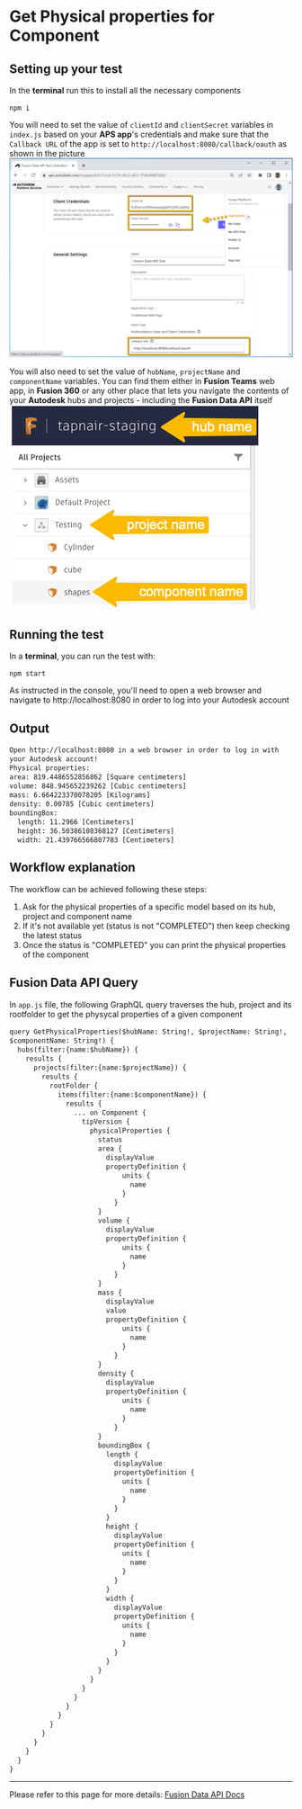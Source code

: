 # Get Physical properties for Component

## Setting up your test
In the **terminal** run this to install all the necessary components
```
npm i
``` 

You will need to set the value of `clientId` and `clientSecret` variables in `index.js` based on your **APS app**'s credentials and make sure that the `Callback URL` of the app is set to `http://localhost:8080/callback/oauth` as shown in the picture\
![Get 3-legged token](../readme/credentials.png)

You will also need to set the value of `hubName`, `projectName` and `componentName` variables. You can find them either in **Fusion Teams** web app, in **Fusion 360** or any other place that lets you navigate the contents of your **Autodesk** hubs and projects - including the **Fusion Data API** itself\
![Get version id](../readme/inputs.png)


## Running the test
In a **terminal**, you can run the test with:
```
npm start
```
As instructed in the console, you'll need to open a web browser and navigate to http://localhost:8080 in order to log into your Autodesk account 

## Output
```
Open http://localhost:8080 in a web browser in order to log in with your Autodesk account!
Physical properties:
area: 819.4486552856862 [Square centimeters]
volume: 848.945652239262 [Cubic centimeters]
mass: 6.664223370078205 [Kilograms]
density: 0.00785 [Cubic centimeters]
boundingBox:
  length: 11.2966 [Centimeters]
  height: 36.50386108368127 [Centimeters]
  width: 21.439766566807783 [Centimeters]
```

## Workflow explanation

The workflow can be achieved following these steps:

1. Ask for the physical properties of a specific model based on its hub, project and component name
2. If it's not available yet (status is not "COMPLETED") then keep checking the latest status
3. Once the status is "COMPLETED" you can print the physical properties of the component

## Fusion Data API Query

In `app.js` file, the following GraphQL query traverses the hub, project and its rootfolder to get the physycal properties of a given component
```
query GetPhysicalProperties($hubName: String!, $projectName: String!, $componentName: String!) {
  hubs(filter:{name:$hubName}) {
    results {
      projects(filter:{name:$projectName}) {
        results {
          rootFolder {
            items(filter:{name:$componentName}) {
              results {
                ... on Component {
                  tipVersion {
                    physicalProperties {
                      status
                      area {
                        displayValue
                        propertyDefinition {
                            units {
                              name
                            }
                          }
                      }
                      volume {
                        displayValue
                        propertyDefinition {
                            units {
                              name
                            }
                          }
                      }
                      mass {
                        displayValue
                        value
                        propertyDefinition {
                            units {
                              name
                            }
                          }
                      }
                      density {
                        displayValue
                        propertyDefinition {
                            units {
                              name
                            }
                          }
                      }
                      boundingBox {
                        length {
                          displayValue
                          propertyDefinition {
                            units {
                              name
                            }
                          }
                        }
                        height {
                          displayValue
                          propertyDefinition {
                            units {
                              name
                            }
                          }
                        }
                        width {
                          displayValue
                          propertyDefinition {
                            units {
                              name
                            }
                          }
                        }
                      }
                    }       
                  }
                }
              }
            }
          }
        }
      }
    }
  }
}
```

-----------

Please refer to this page for more details: [Fusion Data API Docs](https://aps.autodesk.com/en/docs/fusiondata/v1/developers_guide/overview/)